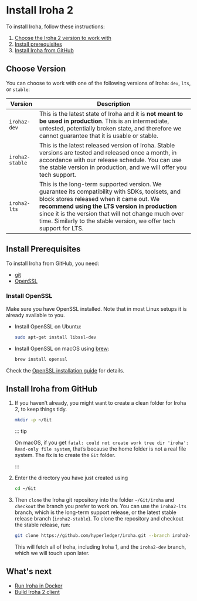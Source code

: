 # Install Iroha 2

To install Iroha, follow these instructions:

1. [Choose the Iroha 2 version to work with](#choose-version)
2. [Install prerequisites](#install-prerequisites)
3. [Install Iroha from GitHub](#install-iroha-from-github)

## Choose Version

You can choose to work with one of the following versions of Iroha: `dev`,
`lts`, or `stable`:

|     Version     |                                                                                                                                                        Description                                                                                                                                                         |
| --------------- | -------------------------------------------------------------------------------------------------------------------------------------------------------------------------------------------------------------------------------------------------------------------------------------------------------------------------- |
| `iroha2-dev`    | This is the latest state of Iroha and it is **not meant to be used in production**. This is an intermediate, untested, potentially broken state, and therefore we cannot guarantee that it is usable or stable.                                                                                                            |
| `iroha2-stable` | This is the latest released version of Iroha. Stable versions are tested and released once a month, in accordance with our release schedule. You can use the stable version in production, and we will offer you tech support.                                                                                             |
| `iroha2-lts`    | This is the long-term supported version. We guarantee its compatibility with SDKs, toolsets, and block stores released when it came out. We **recommend using the LTS version in production** since it is the version that will not change much over time. Similarly to the stable version, we offer tech support for LTS. |

## Install Prerequisites

To install Iroha from GitHub, you need:

- [git](https://githowto.com/)
- [OpenSSL](https://www.openssl.org/)

### Install OpenSSL

Make sure you have OpenSSL installed. Note that in most Linux setups it is
already available to you.

- Install OpenSSL on Ubuntu:

  ```bash
  sudo apt-get install libssl-dev
  ```

- Install OpenSSL on macOS using [brew](https://brew.sh/):

  ```bash
  brew install openssl
  ```

Check the
[OpenSSL installation guide](https://github.com/openssl/openssl/blob/master/INSTALL.md)
for details.

## Install Iroha from GitHub

1.  If you haven’t already, you might want to create a clean folder for
    Iroha 2, to keep things tidy.

    ```bash
    mkdir -p ~/Git
    ```

    ::: tip

    On macOS, if you get
    `fatal: could not create work tree dir 'iroha': Read-only file system`,
    that’s because the home folder is not a real file system. The fix is to
    create the `Git` folder.

    :::

2.  Enter the directory you have just created using

    ```bash
    cd ~/Git
    ```

3.  Then `clone` the Iroha git repository into the folder `~/Git/iroha` and
    `checkout` the branch you prefer to work on. You can use the
    `iroha2-lts` branch, which is the long-term support release, or the
    latest stable release branch (`iroha2-stable`). To clone the repository
    and checkout the stable release, run:

    ```bash
    git clone https://github.com/hyperledger/iroha.git --branch iroha2-stable
    ```

    This will fetch all of Iroha, including Iroha 1, and the `iroha2-dev`
    branch, which we will touch upon later.

## What's next

- [Run Iroha in Docker](./quick-start.md)
- [Build Iroha 2 client](build.md)
